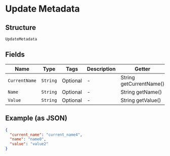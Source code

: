 
# Update Metadata

## Structure

`UpdateMetadata`

## Fields

| Name | Type | Tags | Description | Getter | Setter |
|  --- | --- | --- | --- | --- | --- |
| `CurrentName` | `String` | Optional | - | String getCurrentName() | setCurrentName(String currentName) |
| `Name` | `String` | Optional | - | String getName() | setName(String name) |
| `Value` | `String` | Optional | - | String getValue() | setValue(String value) |

## Example (as JSON)

```json
{
  "current_name": "current_name4",
  "name": "name0",
  "value": "value2"
}
```

